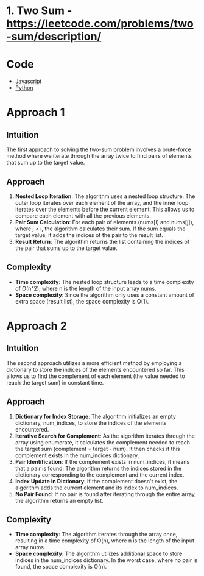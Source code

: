 # 1. Two Sum - https://leetcode.com/problems/two-sum/description/

# Code

-  [Javascript](./javascript-1-two-sum.js)
- [Python](./python-1-two-sum.py)

# Approach 1
## Intuition
The first approach to solving the two-sum problem involves a brute-force method where we iterate through the array twice to find pairs of elements that sum up to the target value.

## Approach
1. **Nested Loop Iteration**: The algorithm uses a nested loop structure. The outer loop iterates over each element of the array, and the inner loop iterates over the elements before the current element. This allows us to compare each element with all the previous elements.
2. **Pair Sum Calculation**: For each pair of elements (nums[i] and nums[j]), where j < i, the algorithm calculates their sum. If the sum equals the target value, it adds the indices of the pair to the result list.
3. **Result Return**: The algorithm returns the list containing the indices of the pair that sums up to the target value.

## Complexity
- **Time complexity**: The nested loop structure leads to a time complexity of O(n^2), where n is the length of the input array nums.
- **Space complexity**: Since the algorithm only uses a constant amount of extra space (result list), the space complexity is O(1).

# Approach 2
## Intuition
The second approach utilizes a more efficient method by employing a dictionary to store the indices of the elements encountered so far. This allows us to find the complement of each element (the value needed to reach the target sum) in constant time.

## Approach
1. **Dictionary for Index Storage**: The algorithm initializes an empty dictionary, num_indices, to store the indices of the elements encountered.
2. **Iterative Search for Complement**: As the algorithm iterates through the array using enumerate, it calculates the complement needed to reach the target sum (complement = target - num). It then checks if this complement exists in the num_indices dictionary.
3. **Pair Identification**: If the complement exists in num_indices, it means that a pair is found. The algorithm returns the indices stored in the dictionary corresponding to the complement and the current index.
4. **Index Update in Dictionary**: If the complement doesn't exist, the algorithm adds the current element and its index to num_indices.
5. **No Pair Found**: If no pair is found after iterating through the entire array, the algorithm returns an empty list.
   
## Complexity
- **Time complexity**: The algorithm iterates through the array once, resulting in a time complexity of O(n), where n is the length of the input array nums.
- **Space complexity**: The algorithm utilizes additional space to store indices in the num_indices dictionary. In the worst case, where no pair is found, the space complexity is O(n).
